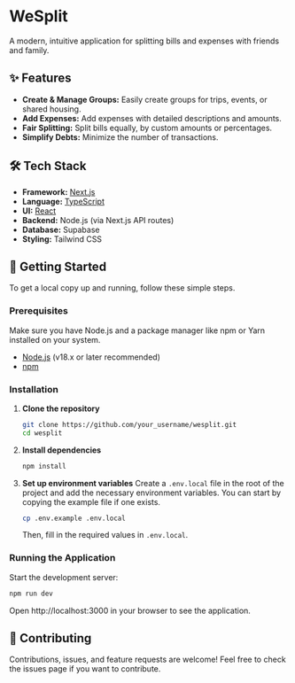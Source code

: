 # WeSplit

A modern, intuitive application for splitting bills and expenses with friends and family.

## ✨ Features

*   **Create & Manage Groups:** Easily create groups for trips, events, or shared housing.
*   **Add Expenses:** Add expenses with detailed descriptions and amounts.
*   **Fair Splitting:** Split bills equally, by custom amounts or percentages.
*   **Simplify Debts:** Minimize the number of transactions.

## 🛠️ Tech Stack

*   **Framework:** [Next.js](https://nextjs.org/)
*   **Language:** [TypeScript](https://www.typescriptlang.org/)
*   **UI:** [React](https://reactjs.org/)
*   **Backend:** Node.js (via Next.js API routes)
*   **Database:** Supabase
*   **Styling:** Tailwind CSS

## 🚀 Getting Started

To get a local copy up and running, follow these simple steps.

### Prerequisites

Make sure you have Node.js and a package manager like npm or Yarn installed on your system.

*   [Node.js](https://nodejs.org/) (v18.x or later recommended)
*   [npm](https://www.npmjs.com/get-npm)

### Installation

1.  **Clone the repository**
    ```sh
    git clone https://github.com/your_username/wesplit.git
    cd wesplit
    ```

2.  **Install dependencies**
    ```sh
    npm install
    ```

3.  **Set up environment variables**
    Create a `.env.local` file in the root of the project and add the necessary environment variables. You can start by copying the example file if one exists.
    ```sh
    cp .env.example .env.local
    ```
    Then, fill in the required values in `.env.local`.

### Running the Application

Start the development server:

```bash
npm run dev
```

Open http://localhost:3000 in your browser to see the application.

## 🤝 Contributing

Contributions, issues, and feature requests are welcome! Feel free to check the issues page if you want to contribute.
